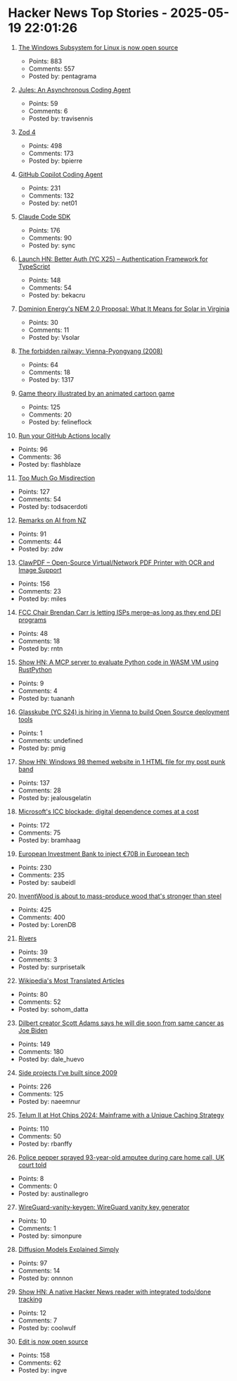 # Hacker News Top Stories - 2025-05-19 22:01:26

1. [The Windows Subsystem for Linux is now open source](https://blogs.windows.com/windowsdeveloper/2025/05/19/the-windows-subsystem-for-linux-is-now-open-source/)
   - Points: 883
   - Comments: 557
   - Posted by: pentagrama

2. [Jules: An Asynchronous Coding Agent](https://jules.google/)
   - Points: 59
   - Comments: 6
   - Posted by: travisennis

3. [Zod 4](https://zod.dev/v4)
   - Points: 498
   - Comments: 173
   - Posted by: bpierre

4. [GitHub Copilot Coding Agent](https://github.blog/changelog/2025-05-19-github-copilot-coding-agent-in-public-preview/)
   - Points: 231
   - Comments: 132
   - Posted by: net01

5. [Claude Code SDK](https://docs.anthropic.com/en/docs/claude-code/sdk)
   - Points: 176
   - Comments: 90
   - Posted by: sync

6. [Launch HN: Better Auth (YC X25) – Authentication Framework for TypeScript](undefined)
   - Points: 148
   - Comments: 54
   - Posted by: bekacru

7. [Dominion Energy's NEM 2.0 Proposal: What It Means for Solar in Virginia](https://www.virtuesolar.com/2025/05/16/dominion-nem-2/)
   - Points: 30
   - Comments: 11
   - Posted by: Vsolar

8. [The forbidden railway: Vienna-Pyongyang (2008)](http://vienna-pyongyang.blogspot.com/2008/04/how-everything-began.html)
   - Points: 64
   - Comments: 18
   - Posted by: 1317

9. [Game theory illustrated by an animated cartoon game](https://ncase.me/trust/)
   - Points: 125
   - Comments: 20
   - Posted by: felineflock

10. [Run your GitHub Actions locally](https://github.com/nektos/act)
   - Points: 96
   - Comments: 36
   - Posted by: flashblaze

11. [Too Much Go Misdirection](https://flak.tedunangst.com/post/too-much-go-misdirection)
   - Points: 127
   - Comments: 54
   - Posted by: todsacerdoti

12. [Remarks on AI from NZ](https://nealstephenson.substack.com/p/remarks-on-ai-from-nz)
   - Points: 91
   - Comments: 44
   - Posted by: zdw

13. [ClawPDF – Open-Source Virtual/Network PDF Printer with OCR and Image Support](https://github.com/clawsoftware/clawPDF)
   - Points: 156
   - Comments: 23
   - Posted by: miles

14. [FCC Chair Brendan Carr is letting ISPs merge–as long as they end DEI programs](https://arstechnica.com/tech-policy/2025/05/fcc-chair-brendan-carr-is-letting-isps-merge-as-long-as-they-end-dei-programs/)
   - Points: 48
   - Comments: 18
   - Posted by: rntn

15. [Show HN: A MCP server to evaluate Python code in WASM VM using RustPython](https://github.com/tuananh/hyper-mcp/tree/main/examples/plugins/eval-py)
   - Points: 9
   - Comments: 4
   - Posted by: tuananh

16. [Glasskube (YC S24) is hiring in Vienna to build Open Source deployment tools](https://www.ycombinator.com/companies/glasskube/jobs/wjB77iZ-founding-engineer-go-typescript-kubernetes-docker)
   - Points: 1
   - Comments: undefined
   - Posted by: pmig

17. [Show HN: Windows 98 themed website in 1 HTML file for my post punk band](https://corp.band)
   - Points: 137
   - Comments: 28
   - Posted by: jealousgelatin

18. [Microsoft's ICC blockade: digital dependence comes at a cost](https://www.techzine.eu/news/privacy-compliance/131536/microsofts-icc-blockade-digital-dependence-comes-at-a-cost/)
   - Points: 172
   - Comments: 75
   - Posted by: bramhaag

19. [European Investment Bank to inject €70B in European tech](https://ioplus.nl/en/posts/european-investment-bank-to-inject-70-billion-in-european-tech)
   - Points: 230
   - Comments: 235
   - Posted by: saubeidl

20. [InventWood is about to mass-produce wood that's stronger than steel](https://techcrunch.com/2025/05/12/inventwood-is-about-to-mass-produce-wood-thats-stronger-than-steel/)
   - Points: 425
   - Comments: 400
   - Posted by: LorenDB

21. [Rivers](https://www.futilitycloset.com/2025/05/15/rivers/)
   - Points: 39
   - Comments: 3
   - Posted by: surprisetalk

22. [Wikipedia's Most Translated Articles](https://sohom.dev/most-translated-articles-on-wikipedia/pretty.html)
   - Points: 80
   - Comments: 52
   - Posted by: sohom_datta

23. [Dilbert creator Scott Adams says he will die soon from same cancer as Joe Biden](https://www.thewrap.com/dilbert-scott-adams-prostate-cancer-biden/)
   - Points: 149
   - Comments: 180
   - Posted by: dale_huevo

24. [Side projects I've built since 2009](https://naeemnur.com/side-projects/)
   - Points: 226
   - Comments: 125
   - Posted by: naeemnur

25. [Telum II at Hot Chips 2024: Mainframe with a Unique Caching Strategy](https://chipsandcheese.com/p/telum-ii-at-hot-chips-2024-mainframe-with-a-unique-caching-strategy)
   - Points: 110
   - Comments: 50
   - Posted by: rbanffy

26. [Police pepper sprayed 93-year-old amputee during care home call, UK court told](https://www.rte.ie/news/uk/2025/0519/1513775-elderly-amputee-pepper-sprayed/)
   - Points: 8
   - Comments: 0
   - Posted by: austinallegro

27. [WireGuard-vanity-keygen: WireGuard vanity key generator](https://github.com/axllent/wireguard-vanity-keygen)
   - Points: 10
   - Comments: 1
   - Posted by: simonpure

28. [Diffusion Models Explained Simply](https://www.seangoedecke.com/diffusion-models-explained/)
   - Points: 97
   - Comments: 14
   - Posted by: onnnon

29. [Show HN: A native Hacker News reader with integrated todo/done tracking](https://github.com/haojiang99/hacker_news_reader)
   - Points: 12
   - Comments: 7
   - Posted by: coolwulf

30. [Edit is now open source](https://devblogs.microsoft.com/commandline/edit-is-now-open-source/)
   - Points: 158
   - Comments: 62
   - Posted by: ingve

